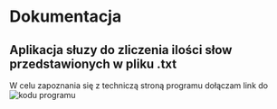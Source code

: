 # Dokumentacja

## Aplikacja słuzy do zliczenia ilości słow przedstawionych w pliku .txt
W celu zapoznania się z techniczą stroną programu dołączam link do ![kodu programu](file://C:/Users/student/Desktop/zdj.png  "sdasd")


